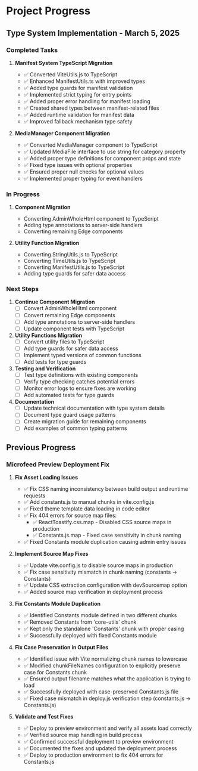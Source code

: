 # Project Progress

## Type System Implementation - March 5, 2025

### Completed Tasks

1. **Manifest System TypeScript Migration**
   - ✅ Converted ViteUtils.js to TypeScript
   - ✅ Enhanced ManifestUtils.ts with improved types
   - ✅ Added type guards for manifest validation
   - ✅ Implemented strict typing for entry points
   - ✅ Added proper error handling for manifest loading
   - ✅ Created shared types between manifest-related files
   - ✅ Added runtime validation for manifest data
   - ✅ Improved fallback mechanism type safety

2. **MediaManager Component Migration**
   - ✅ Converted MediaManager component to TypeScript
   - ✅ Updated MediaFile interface to use string for category property
   - ✅ Added proper type definitions for component props and state
   - ✅ Fixed type issues with optional properties
   - ✅ Ensured proper null checks for optional values
   - ✅ Implemented proper typing for event handlers

### In Progress

1. **Component Migration**
   - Converting AdminWholeHtml component to TypeScript
   - Adding type annotations to server-side handlers
   - Converting remaining Edge components

2. **Utility Function Migration**
   - Converting StringUtils.js to TypeScript
   - Converting TimeUtils.js to TypeScript
   - Converting ManifestUtils.js to TypeScript
   - Adding type guards for safer data access

### Next Steps

1. **Continue Component Migration**
   - [ ] Convert AdminWholeHtml component
   - [ ] Convert remaining Edge components
   - [ ] Add type annotations to server-side handlers
   - [ ] Update component tests with TypeScript

2. **Utility Functions Migration**
   - [ ] Convert utility files to TypeScript
   - [ ] Add type guards for safer data access
   - [ ] Implement typed versions of common functions
   - [ ] Add tests for type guards

3. **Testing and Verification**
   - [ ] Test type definitions with existing components
   - [ ] Verify type checking catches potential errors
   - [ ] Monitor error logs to ensure fixes are working
   - [ ] Add automated tests for type guards

4. **Documentation**
   - [ ] Update technical documentation with type system details
   - [ ] Document type guard usage patterns
   - [ ] Create migration guide for remaining components
   - [ ] Add examples of common typing patterns

## Previous Progress

### Microfeed Preview Deployment Fix

1. **Fix Asset Loading Issues**
   - ✅ Fix CSS naming inconsistency between build output and runtime requests
   - ✅ Add constants.js to manual chunks in vite.config.js
   - ✅ Fixed theme template data loading in code editor
   - ✅ Fix 404 errors for source map files:
     - ✅ ReactToastify.css.map - Disabled CSS source maps in production
     - ✅ Constants.js.map - Fixed case sensitivity in chunk naming
   - ✅ Fixed Constants module duplication causing admin entry issues

2. **Implement Source Map Fixes**
   - ✅ Update vite.config.js to disable source maps in production
   - ✅ Fix case sensitivity mismatch in chunk naming (constants → Constants)
   - ✅ Update CSS extraction configuration with devSourcemap option
   - ✅ Added source map verification in deployment process

3. **Fix Constants Module Duplication**
   - ✅ Identified Constants module defined in two different chunks
   - ✅ Removed Constants from 'core-utils' chunk
   - ✅ Kept only the standalone 'Constants' chunk with proper casing
   - ✅ Successfully deployed with fixed Constants module

4. **Fix Case Preservation in Output Files**
   - ✅ Identified issue with Vite normalizing chunk names to lowercase
   - ✅ Modified chunkFileNames configuration to explicitly preserve case for Constants chunk
   - ✅ Ensured output filename matches what the application is trying to load
   - ✅ Successfully deployed with case-preserved Constants.js file
   - ✅ Fixed case mismatch in deploy.js verification step (constants.js → Constants.js)

3. **Validate and Test Fixes**
   - ✅ Deploy to preview environment and verify all assets load correctly
   - ✅ Verified source map handling in build process
   - ✅ Confirmed successful deployment to preview environment
   - ✅ Documented the fixes and updated the deployment process
   - ✅ Deploy to production environment to fix 404 errors for Constants.js
